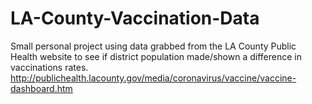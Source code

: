 # LA-County-Vaccination-Data
Small personal project using data grabbed from the LA County Public Health website to see if district population made/shown a difference in vaccinations rates. http://publichealth.lacounty.gov/media/coronavirus/vaccine/vaccine-dashboard.htm
